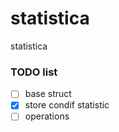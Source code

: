 # statistica
statistica


### TODO list

- [ ] base struct
- [x] store condif statistic
- [ ] operations
